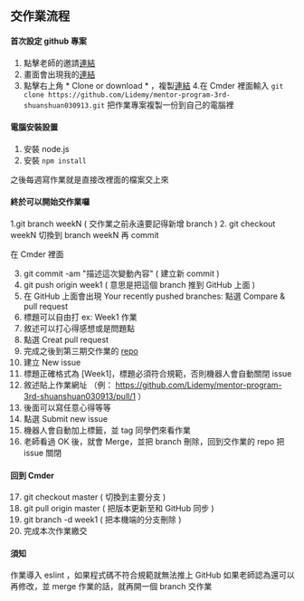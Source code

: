 ## 交作業流程

#### 首次設定 github 專案

1. 點擊老師的邀請[連結](https://classroom.github.com/a/V4hZopA2)
2. 畫面會出現我的[連結](https://github.com/Lidemy/mentor-program-3rd-shuanshuan030913)
3. 點擊右上角 * Clone or download * ，複製[連結](https://github.com/Lidemy/mentor-program-3rd-shuanshuan030913.git)
4.在 Cmder 裡面輸入 `git clone https://github.com/Lidemy/mentor-program-3rd-shuanshuan030913.git` 把作業專案複製一份到自己的電腦裡

#### 電腦安裝設置

1. 安裝 node.js
2. 安裝 `npm install`

之後每週寫作業就是直接改裡面的檔案交上來


#### 終於可以開始交作業囉

1.git branch weekN ( 交作業之前永遠要記得新增 branch )
2. git checkout weekN 切換到 branch weekN 再 commit

在 Cmder 裡面

3. git commit -am "描述這次變動內容" ( 建立新 commit )
4. git push origin week1 ( 意思是把這個 branch 推到 GitHub 上面 )
5. 在 GitHub 上面會出現 Your recently pushed branches: 點選 Compare & pull request
6. 標題可以自由打 ex: Week1 作業
7. 敘述可以打心得感想或是問題點
8. 點選 Creat pull request
9. 完成之後到第三期交作業的 [repo](https://github.com/Lidemy/homeworks-3rd)
10. 建立 New issue
11. 標題正確格式為 [Week1]，標題必須符合規範，否則機器人會自動關閉 issue
12. 敘述貼上作業網址 （例： https://github.com/Lidemy/mentor-program-3rd-shuanshuan030913/pull/1 ）
13. 後面可以寫任意心得等等
14. 點選 Submit new issue
15. 機器人會自動加上標籤，並 tag 同學們來看作業
16. 老師看過 OK 後，就會 Merge，並把 branch 刪除，回到交作業的 repo 把 issue 關閉

#### 回到 Cmder

17. git checkout master ( 切換到主要分支 )
18. git pull origin master ( 把版本更新至和 GitHub 同步 )
19. git branch -d week1 ( 把本機端的分支刪除 )
20. 完成本次作業繳交

#### 須知

作業導入 eslint ，如果程式碼不符合規範就無法推上 GitHub
如果老師認為還可以再修改，並 merge 作業的話，就再開一個 branch 交作業
